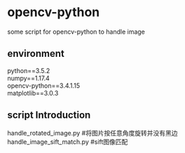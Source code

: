 # opencv-python
some script for opencv-python to handle image
## environment
python==3.5.2  
numpy==1.17.4  
opencv-python==3.4.1.15  
matplotlib==3.0.3
## script Introduction
handle_rotated_image.py  #将图片按任意角度旋转并没有黑边  
handle_image_sift_match.py #sift图像匹配
